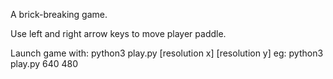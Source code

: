 A brick-breaking game.

Use left and right arrow keys to move player paddle.

Launch game with:
python3 play.py [resolution x] [resolution y]
eg: python3 play.py 640 480
